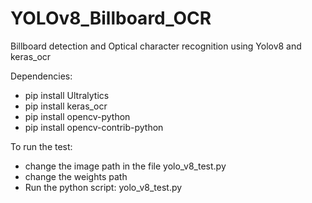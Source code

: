 # YOLOv8_Billboard_OCR
Billboard detection and Optical character recognition using Yolov8 and keras_ocr

Dependencies:

  - pip install Ultralytics
  - pip install keras_ocr
  - pip install opencv-python
  - pip install opencv-contrib-python

To run the test: 

  - change the image path in the file yolo_v8_test.py
  - change the weights path
  - Run the python script: yolo_v8_test.py
